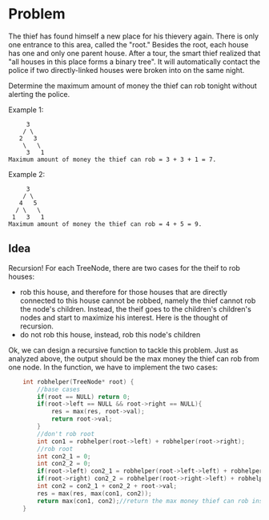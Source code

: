 # Problem
The thief has found himself a new place for his thievery again. There is only one entrance to this area, called the "root." Besides the root, each house has one and only one parent house. After a tour, the smart thief realized that "all houses in this place forms a binary tree". It will automatically contact the police if two directly-linked houses were broken into on the same night.

Determine the maximum amount of money the thief can rob tonight without alerting the police.

Example 1:
```
     3
    / \
   2   3
    \   \ 
     3   1
Maximum amount of money the thief can rob = 3 + 3 + 1 = 7.
```
Example 2:
```
     3
    / \
   4   5
  / \   \ 
 1   3   1
Maximum amount of money the thief can rob = 4 + 5 = 9.
```

## Idea
Recursion! For each TreeNode, there are two cases for the theif to rob houses:
* rob this house, and therefore for those houses that are directly connected to this house cannot be robbed, namely the thief cannot rob the node's children.
Instead, the theif goes to the children's children's nodes and start to maximize his interest. Here is the thought of recursion.
* do not rob this house, instead, rob this node's children

Ok, we can design a recursive function to tackle this problem. Just as analyzed above, the output should be the max money the thief can rob from one
node. In the function, we have to implement the two cases:

```c++
    int robhelper(TreeNode* root) {
        //base cases
        if(root == NULL) return 0;
        if(root->left == NULL && root->right == NULL){
            res = max(res, root->val);
            return root->val;
        } 
        //don't rob root
        int con1 = robhelper(root->left) + robhelper(root->right);
        //rob root
        int con2_1 = 0;
        int con2_2 = 0;
        if(root->left) con2_1 = robhelper(root->left->left) + robhelper(root->left->right);
        if(root->right) con2_2 = robhelper(root->right->left) + robhelper(root->right->right);
        int con2 = con2_1 + con2_2 + root->val;
        res = max(res, max(con1, con2));
        return max(con1, con2);//return the max money thief can rob instead of res
    }
 ```   

